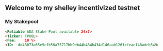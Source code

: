 ## Welcome to my shelley incentivized testnet



### My Stakepool



```markdown
<Reliable ADA Stake Pool available 24x7>
<Ticker: TPOOL>
<Fee:    10 %>
<ID:  dd43073a65e9efb56a75717bb9eb44b484b434d146aab1261cfeac148adcb349>
    
